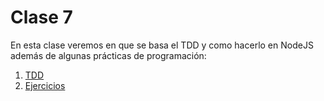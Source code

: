 # Clase 7

En esta clase veremos en que se basa el TDD y como hacerlo en NodeJS además de algunas prácticas de programación:

1. [TDD](./tdd.md)
2. [Ejercicios](./ejercicios.md)
